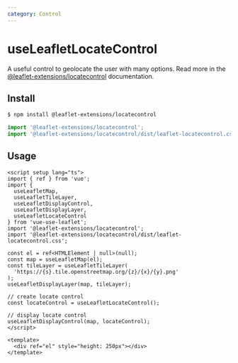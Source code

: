 ```yaml
---
category: Control
---
```


# useLeafletLocateControl

A useful control to geolocate the user with many options. Read more in the [@leaflet-extensions/locatecontrol](https://github.com/nikolaynau/leaflet-extensions/tree/master/packages/leaflet-locatecontrol) documentation.

## Install

```bash
$ npm install @leaflet-extensions/locatecontrol
```

```js
import '@leaflet-extensions/locatecontrol';
import '@leaflet-extensions/locatecontrol/dist/leaflet-locatecontrol.css';
```

## Usage

```vue
<script setup lang="ts">
import { ref } from 'vue';
import {
  useLeafletMap,
  useLeafletTileLayer,
  useLeafletDisplayControl,
  useLeafletDisplayLayer,
  useLeafletLocateControl
} from 'vue-use-leaflet';
import '@leaflet-extensions/locatecontrol';
import '@leaflet-extensions/locatecontrol/dist/leaflet-locatecontrol.css';

const el = ref<HTMLElement | null>(null);
const map = useLeafletMap(el);
const tileLayer = useLeafletTileLayer(
  'https://{s}.tile.openstreetmap.org/{z}/{x}/{y}.png'
);
useLeafletDisplayLayer(map, tileLayer);

// create locate control
const locateControl = useLeafletLocateControl();

// display locate control
useLeafletDisplayControl(map, locateControl);
</script>

<template>
  <div ref="el" style="height: 250px"></div>
</template>
```
